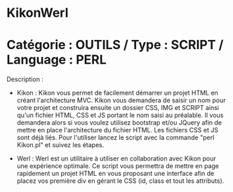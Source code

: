 KikonWerl
==========
Catégorie : OUTILS / Type : SCRIPT / Language : PERL
==========

Description :

- Kikon :
Kikon vous permet de facilement démarrer un projet HTML en créant l'architecture MVC.
Kikon vous demandera de saisir un nom pour votre projet et construira ensuite un dossier CSS, IMG et SCRIPT ainsi qu'un fichier HTML, CSS et JS portant le nom saisi au préalable.
Il vous demandera alors si vous voulez utilisez bootstrap et/ou JQuery afin de mettre en place l'architecture du fichier HTML. Les fichiers CSS et JS sont déjà liés.
Pour l'utiliser lancez le script avec la commande "perl Kikon.pl" et suivez les étapes.

- Werl :
Werl est un utilitaire à utiliser en collaboration avec Kikon pour une expérience optimale. Ce script vous permettra de mettre en page rapidement un projet HTML en vous proposant une interface afin de placez vos première div en gérant le CSS (id, class et tout les attributs). 
